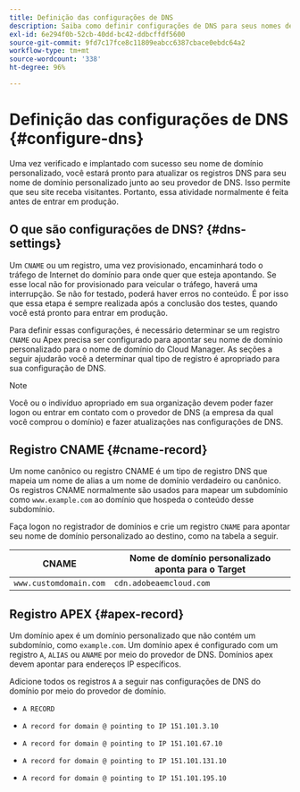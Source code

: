 ```yaml
---
title: Definição das configurações de DNS
description: Saiba como definir configurações de DNS para seus nomes de domínio personalizados.
exl-id: 6e294f0b-52cb-40dd-bc42-ddbcffdf5600
source-git-commit: 9fd7c17fce8c11809eabcc6387cbace0ebdc64a2
workflow-type: tm+mt
source-wordcount: '338'
ht-degree: 96%

---
```


# Definição das configurações de DNS {#configure-dns}

Uma vez verificado e implantado com sucesso seu nome de domínio personalizado, você estará pronto para atualizar os registros DNS para seu nome de domínio personalizado junto ao seu provedor de DNS. Isso permite que seu site receba visitantes. Portanto, essa atividade normalmente é feita antes de entrar em produção.

## O que são configurações de DNS? {#dns-settings}

Um `CNAME` ou um registro, uma vez provisionado, encaminhará todo o tráfego de Internet do domínio para onde quer que esteja apontando. Se esse local não for provisionado para veicular o tráfego, haverá uma interrupção. Se não for testado, poderá haver erros no conteúdo. É por isso que essa etapa é sempre realizada após a conclusão dos testes, quando você está pronto para entrar em produção.

Para definir essas configurações, é necessário determinar se um registro `CNAME` ou Apex precisa ser configurado para apontar seu nome de domínio personalizado para o nome de domínio do Cloud Manager. As seções a seguir ajudarão você a determinar qual tipo de registro é apropriado para sua configuração de DNS.

>[!NOTE]
>
>Você ou o indivíduo apropriado em sua organização devem poder fazer logon ou entrar em contato com o provedor de DNS (a empresa da qual você comprou o domínio) e fazer atualizações nas configurações de DNS.

## Registro CNAME {#cname-record}

Um nome canônico ou registro CNAME é um tipo de registro DNS que mapeia um nome de alias a um nome de domínio verdadeiro ou canônico. Os registros CNAME normalmente são usados para mapear um subdomínio como `www.example.com` ao domínio que hospeda o conteúdo desse subdomínio.

Faça logon no registrador de domínios e crie um registro `CNAME` para apontar seu nome de domínio personalizado ao destino, como na tabela a seguir.

| CNAME | Nome de domínio personalizado aponta para o Target |
|--- |--- |
| `www.customdomain.com` | `cdn.adobeaemcloud.com` |

## Registro APEX {#apex-record}

Um domínio apex é um domínio personalizado que não contém um subdomínio, como `example.com`. Um domínio apex é configurado com um registro `A`, `ALIAS` ou `ANAME` por meio do provedor de DNS. Domínios apex devem apontar para endereços IP específicos.

Adicione todos os registros `A` a seguir nas configurações de DNS do domínio por meio do provedor de domínio.

* `A RECORD`

* `A record for domain @ pointing to IP 151.101.3.10`

* `A record for domain @ pointing to IP 151.101.67.10`

* `A record for domain @ pointing to IP 151.101.131.10`

* `A record for domain @ pointing to IP 151.101.195.10`
